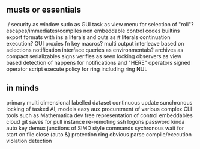 ## musts or essentials
./ security as window
sudo as GUI
task as view menu for selection of "roll"?
escapes/immediates/compiles
non embeddable control codes
builtins
export formats with ins a literals and outs as # literals
continuation execution?
GUI proxies fn key macros?
multi output interleave based on selections
notification interface
queries as environmentals?
archives as compact serializables
signs verifies as seen locking
observers as view based detection of happens for notifications and "HERE" operators
signed operator script execute policy for ring including ring NUL

## in minds
primary multi dimensional labelled dataset
continuous update sunchronous locking of tasked AI, models
easy aux procurement of various complex CLI tools such as Mathematica dev free
representation of control embeddables
cloud git saves for pull instance re-remoting
ssh logons password kinda auto key
demux junctions of SIMD style commands
sychronous wait for start on file close (auto &)
protection ring obvious parse compile/execution violation detection

